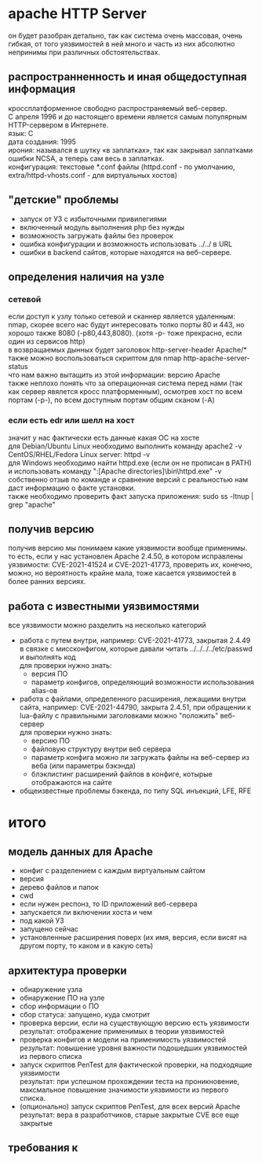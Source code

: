 # apache HTTP Server
он будет разобран детально, так как система очень массовая, очень гибкая, от того уязвимостей в ней много и часть из них абсолютно непринимы при различных обстоятельствах.
## распространненность и иная общедоступная информация
кроссплатформенное свободно распространяемый веб-сервер.   
С апреля 1996 и до настоящего времени является самым популярным HTTP-сервером в Интернете.  
язык: C  
дата создания: 1995  
ирония: назывался в шутку «в заплатках», так как закрывал заплатками ошибки NCSA, а теперь сам весь в заплатках.  
конфигурация: текстовые *.conf файлы (httpd.conf - по умолчанию, extra/httpd-vhosts.conf - для виртуальных хостов)  


## "детские" проблемы
* запуск от УЗ с избыточными привилегиями
* включенный модуль выполнения php без нужды
* возможность загружать файлы без проверок
* ошибка конфигурации и возможность использовать ../../ в URL
* ошибки в backend сайтов, которые находятся на веб-сервере.


## определения наличия на узле
### сетевой
если доступ к узлу только сетевой и сканнер является удаленным:  
nmap, скорее всего нас будут интересовать толко порты 80 и 443, но хорошо также 8080 (-p80,443,8080). (хотя -p- тоже прекрасно, если один из сервисов http)  
в возвращаемых дынных будет заголовок http-server-header Apache/*   
также можно воспользоваться скриптом для nmap http-apache-server-status  
что нам важно вытащить из этой информации: версию Apache  
также неплохо понять что за операционная система перед нами (так как сервер явялется кросс платформенным), осмотрев хост по всем портам (-p-), по всем доступным портам общим сканом (-A)  


### если есть edr или шелл на хост
значит у нас фактически есть данные какая ОС на хосте  
для Debian/Ubuntu Linux необходимо выполнить команду apache2 -v  
CentOS/RHEL/Fedora Linux server: httpd -v  
для Windows необходимо найти httpd.exe (если он не прописан в PATH) и использовать команду ":\[Apache directories]\bin\httpd.exe" -v  
собственно отзыв по команде и сравнение версий с реальностью нам даст информацию о факте установки.  
также необходимо проверить факт запуска приложения: sudo ss -ltnup | grep "apache"  

## получив версию 
получив версию мы понимаем какие уязвимости вообще применимы.  
то есть, если у нас установлен Apache 2.4.50, в котором исправлены уязвимости: CVE-2021-41524 и CVE-2021-41773, проверить их, конечно, можно, но вероятность крайне мала, тоже касается уязвимостей в более ранних версиях.

## работа с известными уязвимостями
все уязвимости можно разделить на несколько категорий
* работа с путем внутри, например:
    CVE-2021-41773, закрытая 2.4.49 в связке с миссконфигом, которые давали читать ../../../../etc/passwd и выполнять код  
    для проверки нужно знать:
    + версия ПО
    + параметр конфигов, определяющий возможности использования alias-ов
* работа с файлами, определенного расширения, лежащими внутри сайта, например:
    CVE-2021-44790, закрыта 2.4.51, при обращении к lua-файлу с правильными заголовками можно "положить" веб-сервер  
    для проверки нужно знать:
    + версию ПО
    + файловую структуру внутри веб сервера
    + параметр конфига можно ли загружать файлы на веб-сервер из веба (или параметры бэкэнда)
    + блэклистинг расширений файлов в конфиге, котырые отображаются на сайте
* общеизвестные проблемы бэкенда, по типу SQL инъекций, LFE, RFE

# итого
## модель данных для Apache
* конфиг с разделением с каждым виртуальным сайтом
* версия
* дерево файлов и папок
* cwd
* если нужен респонз, то ID приложений веб-сервера
* запускается ли включении хоста и чем
* под какой УЗ
* запущено сейчас
* установленные расширения поверх (их имя, версия, если висят на другом порту, то каком и в какую сеть)

## архитектура проверки
* обнаружение узла 
* обнаружение ПО на узле
* сбор информации о ПО
* сбор статуса: запущено, куда смотрит
* проверка версии, если на существующую версию есть уязвимости  
    результат: отображение применимых в теории уязвимостей
* проверка конфигов и модели на применимость уязвимостей  
    результат: повышение уровня важности подошедших уязвимостей из первого списка
* запуск скриптов PenTest для фактической проверки, на подходящие уязвимости  
    результат: при успешном прохождении теста на проникновение, максмальное повышение значимости уязвимости из первого списка.
* (опционально) запуск скриптов PenTest, для всех версий Apache 
    результат: вера в разработчиков, старые закрытые CVE все еще закрытые

## требования к 